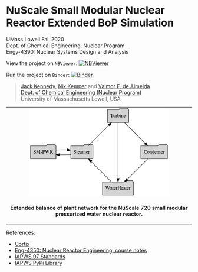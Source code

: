 # NuScale Small Modular Nuclear Reactor Extended BoP Simulation

UMass Lowell Fall 2020 <br>
Dept. of Chemical Engineering, Nuclear Program <br>
Engy-4390: Nuclear Systems Design and Analysis

View the project on `NBViewer`: [![NBViewer](https://raw.githubusercontent.com/jupyter/design/master/logos/Badges/nbviewer_badge.svg)](https://nbviewer.jupyter.org/github/dpploy/engy-4390/blob/main/projects/sm-pwr/project-report.ipynb)

Run the project on `Binder`: [![Binder](https://mybinder.org/badge_logo.svg)](https://mybinder.org/v2/gh/dpploy/engy-4390/HEAD?filepath=projects%2Fsm-pwr%2Fproject-report.ipynb)

 >[Jack Kennedy](https://github.com/xxxx), [Nik Kemper](https://github.com/xxxx) and [Valmor F. de Almeida](https://github.com/dealmeidavf) <br>
 >[Dept. of Chemical Engineering (Nuclear Program)](https://www.uml.edu/Engineering/Chemical/faculty/de-Almeida-Valmor.aspx) <br>
 >University of Massachusetts Lowell, USA <br>


|  |
|:---:|
| <img width="380" src="pics/network-0.gv.png" title="Plant Layout"> |
| <p style="text-align:center;"><b>Extended balance of plant network for the NuScale 720 small modular pressurized water nuclear reactor.</b></p> |


References:

 + [Cortix](https://cortix.org/)
 + [Eng-4350: Nuclear Reactor Engineering: course notes](https://github.com/dpploy/engy-4350)
 + [IAPWS 97 Standards](http://www.iapws.org/relguide/IF97-Rev.html)
 + [IAPWS PyPi Library](https://pypi.org/project/iapws/)

